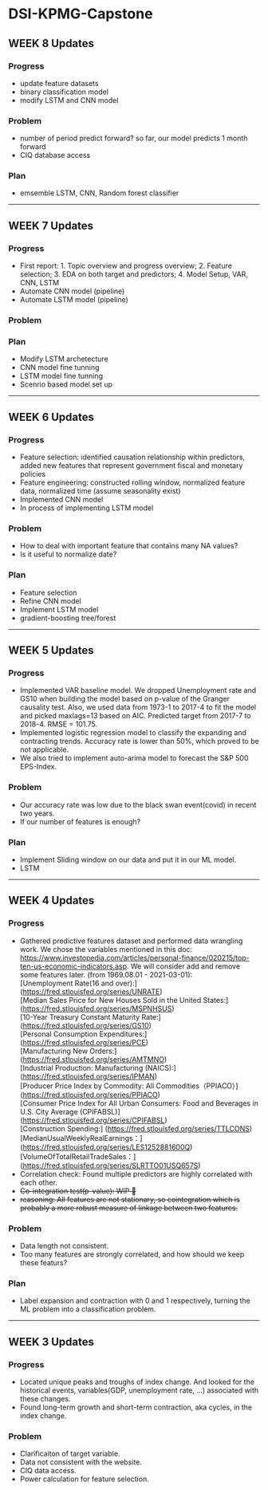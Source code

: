 # DSI-KPMG-Capstone

## WEEK 8 Updates
### Progress
- update feature datasets
- binary classification model
- modify LSTM and CNN model 
### Problem
- number of period predict forward? so far, our model predicts 1 month forward
- CIQ database access

### Plan
- emsemble LSTM, CNN, Random forest classifier 

---

## WEEK 7 Updates
### Progress
- First report: 1. Topic overview and progress overview; 2. Feature selection; 3. EDA on both target and predictors; 4. Model Setup, VAR, CNN, LSTM
- Automate CNN model (pipeline)
- Automate LSTM model (pipeline)
### Problem

### Plan
- Modify LSTM archetecture
- CNN model fine tunning
- LSTM model fine tunning
- Scenrio based model set up

---

## WEEK 6 Updates
### Progress
- Feature selection: identified causation relationship within predictors, added new features that represent government fiscal and monetary policies 
- Feature engineering: constructed rolling window, normalized feature data, normalized time (assume seasonality exist)
- Implemented CNN model
- In process of implementing LSTM model

### Problem
- How to deal with important feature that contains many NA values?
- Is it useful to normalize date?

### Plan
- Feature selection
- Refine CNN model
- Implement LSTM model
- gradient-boosting tree/forest

---

## WEEK 5 Updates
### Progress
- Implemented VAR baseline model. We dropped Unemployment rate and GS10 when building the model based on p-value of the Granger causality test. Also, we used data from 1973-1 to 2017-4 to fit the model and picked maxlags=13 based on AIC. Predicted target from 2017-7 to 2018-4. RMSE = 101.75. 
- Implemented logistic regression model to classify the expanding and contracting trends. Accuracy rate is lower than 50%, which proved to be not applicable. 
- We also tried to implement auto-arima model to forecast the S&P 500 EPS-Index.

### Problem
- Our accuracy rate was low due to the black swan event(covid) in recent two years. 
- If our number of features is enough?

### Plan
- Implement Sliding window on our data and put it in our ML model.
- LSTM

---

## WEEK 4 Updates
### Progress
- Gathered predictive features dataset and performed data wrangling work. We chose the variables mentioned in this doc: https://www.investopedia.com/articles/personal-finance/020215/top-ten-us-economic-indicators.asp. We will consider add and remove some features later. (from 1969.08.01 - 2021-03-01): <br>
 [Unemployment Rate(16 and over):] (https://fred.stlouisfed.org/series/UNRATE) <br>
 [Median Sales Price for New Houses Sold in the United States:] (https://fred.stlouisfed.org/series/MSPNHSUS) <br>
 [10-Year Treasury Constant Maturity Rate:] (https://fred.stlouisfed.org/series/GS10) <br>
 [Personal Consumption Expenditures:] (https://fred.stlouisfed.org/series/PCE) <br>
 [Manufacturing New Orders:] (https://fred.stlouisfed.org/series/AMTMNO) <br>
 [Industrial Production: Manufacturing (NAICS):] (https://fred.stlouisfed.org/series/IPMAN) <br>
 [Producer Price Index by Commodity: All Commodities（PPIACO）] (https://fred.stlouisfed.org/series/PPIACO) <br>
 [Consumer Price Index for All Urban Consumers: Food and Beverages in U.S. City Average (CPIFABSL)] (https://fred.stlouisfed.org/series/CPIFABSL) <br>
 [Construction Spending:] (https://fred.stlouisfed.org/series/TTLCONS) <br>
 [MedianUsualWeeklyRealEarnings：] (https://fred.stlouisfed.org/series/LES1252881600Q) <br>
 [VolumeOfTotalRetailTradeSales：] (https://fred.stlouisfed.org/series/SLRTTO01USQ657S) <br>
- Correlation check: Found multiple predictors are highly correlated with each other. 
- <del>Co-integration test(p-value): WIP 🚧 </del>
- <del>reasoning: All features are not stationary, so cointegration which is probably a more robust measure of linkage between two features.</del>

### Problem
- Data length not consistent.
- Too many features are strongly correlated, and how should we keep these featurs?

### Plan
- Label expansion and contraction with 0 and 1 respectively, turning the ML problem into a classification problem.

---

## WEEK 3 Updates
### Progress
- Located unique peaks and troughs of index change. And looked for the historical events, variables(GDP, unemployment rate, ...) associated with these changes.
- Found long-term growth and short-term contraction, aka cycles, in the index change.

### Problem
- Clarificaiton of target variable.
- Data not consistent with the website.
- CIQ data access.
- Power calculation for feature selection.


